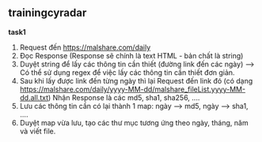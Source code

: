 ## trainingcyradar ##
**task1**
  1. Request đến https://malshare.com/daily
  2. Đọc Response (Response sẽ chính là text HTML - bản chất là string)
  3. Duyệt string để lấy các thông tin cần thiết (đường link đến các ngày) --> Có thể sử dụng regex để việc lấy các thông tin cần thiết đơn giản.
  4. Sau khi lấy được link đến từng ngày thì lại Request đến link đó (có dạng https://malshare.com/daily/yyyy-MM-dd/malshare_fileList.yyyy-MM-dd.all.txt)
  Nhận Response là các md5, sha1, sha256, ....
  5. Lưu các thông tin cần có lại thành 1 map: ngày --> md5, ngày --> sha1, ....
  6. Duyệt map vừa lưu, tạo các thư mục tương ứng theo ngày, tháng, năm và viết file.
